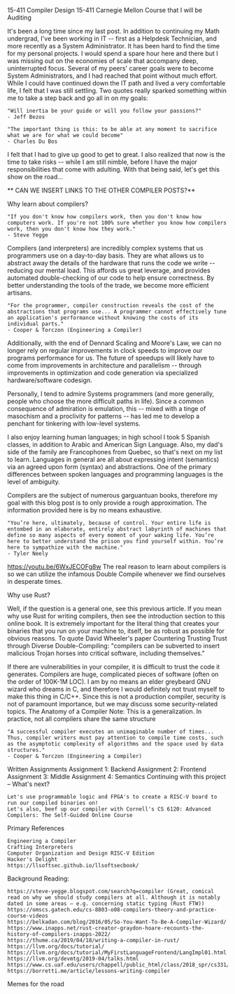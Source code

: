 15-411
Compiler Design
15-411
Carnegie Mellon Course that I will be Auditing

It's been a long time since my last post. In addition to continuing my Math undergrad, I've been working in IT -- first as a Helpdesk Technician, and more recently as a System Administrator. It has been hard to find the time for my personal projects. I would spend a spare hour here and there but I was missing out on the economies of scale that accompany deep, uninterrupted focus. Several of my peers' career goals were to become System Administrators, and I had reached that point without much effort. While I could have continued down the IT path and lived a very comfortable life, I felt that I was still settling. Two quotes really sparked something within me to take a step back and go all in on my goals:

    "Will inertia be your guide or will you follow your passions?"
    - Jeff Bezos

    "The important thing is this: to be able at any moment to sacrifice what we are for what we could become"
    - Charles Du Bos

I felt that I had to give up good to get to great. I also realized that now is the time to take risks -- while I am still nimble, before I have the major responsibilities that come with adulting. With that being said, let's get this show on the road...

** CAN WE INSERT LINKS TO THE OTHER COMPILER POSTS?**

Why learn about compilers?

    "If you don't know how compilers work, then you don't know how computers work. If you're not 100% sure whether you know how compilers work, then you don't know how they work."
    - Steve Yegge

Compilers (and interpreters) are incredibly complex systems that us programmers use on a day-to-day basis. They are what allows us to abstract away the details of the hardware that runs the code we write -- reducing our mental load. This affords us great leverage, and provides automated double-checking of our code to help ensure correctness. By better understanding the tools of the trade, we become more efficient artisans.

    "For the programmer, compiler construction reveals the cost of the abstractions that programs use... A programmer cannot effectively tune an application's performance without knowing the costs of its individual parts."
    - Cooper & Torczon (Engineering a Compiler)

Additionally, with the end of Dennard Scaling and Moore's Law, we can no longer rely on regular improvements in clock speeds to improve our programs performance for us. The future of speedups will likely have to come from improvements in architecture and parallelism -- through improvements in optimization and code generation via specialized hardware/software codesign.

Personally, I tend to admire Systems programmers (and more generally, people who choose the more difficult paths in life). Since a common consequence of admiration is emulation, this -- mixed with a tinge of masochism and a proclivity for patterns -- has led me to develop a penchant for tinkering with low-level systems.

I also enjoy learning human languages; in high school I took 5 Spanish classes, in addition to Arabic and American Sign Language. Also, my dad's side of the family are Francophones from Quebec, so that's next on my list to learn. Languages in general are all about expressing intent (semantics) via an agreed upon form (syntax) and abstractions. One of the primary differences between spoken languages and programming languages is the level of ambiguity.

Compilers are the subject of numerous garguantuan books, therefore my goal with this blog post is to only provide a rough approximation. The information provided here is by no means exhaustive.

    "You’re here, ultimately, because of control. Your entire life is entombed in an elaborate, entirely abstract labyrinth of machines that define so many aspects of every moment of your waking life. You’re here to better understand the prison you find yourself within. You’re here to sympathize with the machine."
    - Tyler Neely

https://youtu.be/6WxJECOFg8w
The real reason to learn about compilers is so we can utilize the infamous Double Compile whenever we find ourselves in desperate times.

Why use Rust? 

Well, if the question is a general one, see this previous article. If you mean why use Rust for writing compilers, then see the introduction section to this online book. It is extremely important for the literal thing that creates your binaries that you run on your machine to, itself, be as robust as possible for obvious reasons. To quote David Wheeler's paper Countering Trusting Trust through Diverse Double-Compiling: "compilers can be subverted to insert malicious Trojan horses into critical software, including themselves."

If there are vulnerabilities in your compiler, it is difficult to trust the code it generates. Compilers are huge, complicated pieces of software (often on the order of 100K-1M LOC). I am by no means an elder greybeard GNU wizard who dreams in C, and therefore I would definitely not trust myself to make this thing in C/C++. Since this is not a production compiler, security is not of paramount importance, but we may discuss some security-related topics.
The Anatomy of a Compiler
Note: This is a generalization. In practice, not all compilers share the same structure

    "A successful compiler executes an unimaginable number of times... Thus, compiler writers must pay attention to compile time costs, such as the asymptotic complexity of algorithms and the space used by data structures."
    - Cooper & Torczon (Engineering a Compiler)

Written Assignments
Assignment 1: Backend
Assignment 2: Frontend
Assignment 3: Middle
Assignment 4: Semantics
Continuing with this project – What's next? 

    Let's use programmable logic and FPGA's to create a RISC-V board to run our compiled binaries on!
    Let's also, beef up our compiler with Cornell's CS 6120: Advanced Compilers: The Self-Guided Online Course

Primary References

    Engineering a Compiler
    Crafting Interpreters
    Computer Organization and Design RISC-V Edition
    Hacker's Delight
    https://llsoftsec.github.io/llsoftsecbook/

Background Reading:

    https://steve-yegge.blogspot.com/search?q=compiler (Great, comical read on why we should study compilers at all. Although it is notably dated in some areas – e.g. concerning static typing (Rust FTW))
    https://omscs.gatech.edu/cs-8803-o08-compilers-theory-and-practice-course-videos
    https://belkadan.com/blog/2016/05/So-You-Want-To-Be-A-Compiler-Wizard/
    https://www.inapps.net/rust-creator-graydon-hoare-recounts-the-history-of-compilers-inapps-2022/
    https://thume.ca/2019/04/18/writing-a-compiler-in-rust/
    https://llvm.org/docs/tutorial/
    https://llvm.org/docs/tutorial/MyFirstLanguageFrontend/LangImpl01.html
    https://llvm.org/devmtg/2019-04/talks.html
    https://www.cs.uaf.edu/users/chappell/public_html/class/2018_spr/cs331/docs/types_primer.html
    https://borretti.me/article/lessons-writing-compiler

Memes for the road